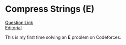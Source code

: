 # Compress Strings (E)
[Question Link](https://codeforces.com/contest/1200/problem/E)    
[Editorial](https://codeforces.com/blog/entry/69035)

This is my first time solving an **E** problem on Codeforces.
